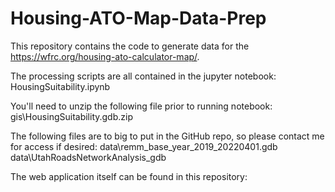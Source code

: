 # Housing-ATO-Map-Data-Prep

This repository contains the code to generate data for the https://wfrc.org/housing-ato-calculator-map/.

The processing scripts are all contained in the jupyter notebook: HousingSuitability.ipynb

You'll need to unzip the following file prior to running notebook: gis\HousingSuitability.gdb.zip

The following files are to big to put in the GitHub repo, so please contact me for access if desired: 
data\remm_base_year_2019_20220401.gdb
data\UtahRoadsNetworkAnalysis_gdb

The web application itself can be found in this repository: 
